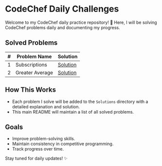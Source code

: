 # CodeChef Daily Challenges

Welcome to my CodeChef daily practice repository! 🚀 Here, I will be solving CodeChef problems daily and documenting my progress.

## Solved Problems

| # | Problem Name    | Solution                                         |
|---|-----------------|--------------------------------------------------|
| 1 | Subscriptions   | [Solution](<Solutions/Difficulty 504/READme.md>) |
| 2 | Greater Average | [Solution](<Solutions/Difficulty 500/READme.md>) |

## How This Works
- Each problem I solve will be added to the `Solutions` directory with a detailed explanation and solution.
- This main README will maintain a list of all solved problems.

## Goals
- Improve problem-solving skills.
- Maintain consistency in competitive programming.
- Track progress over time.

Stay tuned for daily updates! ✨
